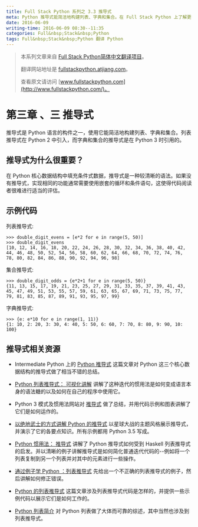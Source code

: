 ```yaml
---
title: Full Stack Python 系列之 3.3 推导式
meta: Python 推导式能简洁地构建列表、字典和集合。在 Full Stack Python 上了解更多信息。
date: 2016-06-09
writing-time: 2016-06-09 08:30--11:35
categories: Full&nbsp;Stack&nbsp;Python
tags: Full&nbsp;Stack&nbsp;Python 翻译 Python
---
```


> 本系列文章来自 [Full Stack Python简体中文翻译项目](https://github.com/haiiiiiyun/fullstackpython.cn)。
>
> 翻译网站地址是 [fullstackpython.atjiang.com](http://fullstackpython.atjiang.com)。
>
> 查看原文请访问 [www.fullstackpython.com](http://www.fullstackpython.com/)。

# 第三章 、三 推导式
推导式是 Python 语言的构件之一，使用它能简洁地构建列表、字典和集合。列表推导式在 Python 2 中引入，而字典和集合的推导式是在 Python 3 时引用的。


## 推导式为什么很重要？
在 Python 核心数据结构中填充条件式数据，推导式是一种较清晰的语法。如果没有推导式，实现相同的功能通常需要使用嵌套的循环和条件语句，这使得代码阅读者很难进行适当的评估。

## 示例代码
列表推导式:

    >>> double_digit_evens = [e*2 for e in range(5, 50)]
    >>> double_digit_evens
    [10, 12, 14, 16, 18, 20, 22, 24, 26, 28, 30, 32, 34, 36, 38, 40, 42, 44, 46, 48, 50, 52, 54, 56, 58, 60, 62, 64, 66, 68, 70, 72, 74, 76, 78, 80, 82, 84, 86, 88, 90, 92, 94, 96, 98]


集合推导式:

    >>> double_digit_odds = {e*2+1 for e in range(5, 50)}
    {11, 13, 15, 17, 19, 21, 23, 25, 27, 29, 31, 33, 35, 37, 39, 41, 43, 45, 47, 49, 51, 53, 55, 57, 59, 61, 63, 65, 67, 69, 71, 73, 75, 77, 79, 81, 83, 85, 87, 89, 91, 93, 95, 97, 99}

字典推导式:
    
    >>> {e: e*10 for e in range(1, 11)}
    {1: 10, 2: 20, 3: 30, 4: 40, 5: 50, 6: 60, 7: 70, 8: 80, 9: 90, 10: 100}


## 推导式相关资源
* Intermediate Python 上的 [Python 推导式](http://intermediatepythonista.com/python-comprehensions) 这篇文章对 Python 这三个核心数据结构的推导式做了相当不错的总结。

* [Python 列表推导式： 可视化讲解](http://treyhunner.com/2015/12/python-list-comprehensions-now-in-color/) 讲解了这种迭代的惯用法是如何变成语言本身的语法糖的以及如何在自己的程序中使用它。

* Python 3 模式及惯用法网站对 [推导式](http://python-3-patterns-idioms-test.readthedocs.org/en/latest/Comprehensions.html) 做了总结，并用代码示例和图表讲解了它们是如何运作的。

* [以绝地武士的方式讲解 Python 的推导式](https://gist.github.com/bearfrieze/a746c6f12d8bada03589) 以星球大战的主题风格展示推导式，并演示了它的各要点知识。所有示例都用 Python 3.5 写成。

* [Python 惯用法： 推导式](https://blogs.msdn.microsoft.com/pythonengineering/2016/03/14/idiomatic-python-comprehensions/) 讲解了 Python 推导式如何受到 Haskell 列表推导式的启发。并以清晰的例子讲解推导式是如何简化普通迭代代码的--例如将一个列表复制到另一个列表并对其中的元素进行一些操作。

* [通过例子学 Python ：列表推导式](http://blog.cdleary.com/2010/04/learning-python-by-example-list-comprehensions/) 先给出一个不正确的列表推导式的例子，然后讲解如何修正错误。

* [Python 的列表推导式](http://www.pythonforbeginners.com/basics/list-comprehensions-in-python) 这篇文章涉及列表推导式代码是怎样的，并提供一些示例代码以展示它们是如何工作的。

* [Python 列表简介](http://effbot.org/zone/python-list.htm) 对 Python 列表做了大体而可靠的综述，其中当然也涉及到列表推导式。
